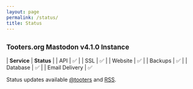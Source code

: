 ```yaml
---
layout: page
permalink: /status/
title: Status
---
```


## <small>Tooters.org Mastodon v4.1.0 Instance</small>



| **Service**        | **Status** |
| API      | ✅ |
| SSL      | ✅ |
| Website      | ✅ |
| Backups      | ✅ |
| Database      | ✅ |
| Email Delivery      | ✅ 

Status updates available [@tooters](https://tooters.org/@tooters) and [RSS](https://tooters.org/@tooters.rss).